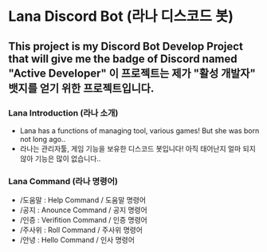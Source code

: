 Lana Discord Bot (라나 디스코드 봇)
================================

This project is my Discord Bot Develop Project that will give me the badge of Discord named "Active Developer"
이 프로젝트는 제가 "활성 개발자" 뱃지를 얻기 위한 프로젝트입니다.
---------------------------------------------------------------------------------------------------------------


### Lana Introduction (라나 소개)
+ Lana has a functions of managing tool, various games! But she was born not long ago..
+ 라나는 관리자툴, 게임 기능을 보유한 디스코드 봇입니다! 아직 태어난지 얼마 되지 않아 기능은 많이 없습니다..

### Lana Command (라나 명령어)
+ /도움말 : Help Command / 도움말 명령어
+ /공지 <Channel> <Message> : Anounce Command / 공지 명령어
+ /인증 : Verifition Command / 인증 명령어
+ /주사위 <Integer> : Roll Command / 주사위 명령어
+ /안녕 : Hello Command / 인사 명령어
